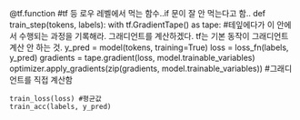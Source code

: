 @tf.function 
#tf 등 로우 레벨에서 먹는 함수..if 문이 잘 안 먹는다고 함..
def train_step(tokens, labels):
    with tf.GradientTape() as tape: #테잎에다가 이 안에서 수행되는 과정을 기록해라. 그래디언트를 계산하겠다. tf는 기본 동작이 그래디언트 계산 안 하는 것. 
        y_pred = model(tokens, training=True)
        loss = loss_fn(labels, y_pred)
    gradients = tape.gradient(loss, model.trainable_variables)
    optimizer.apply_gradients(zip(gradients, model.trainable_variables)) #그래디언트를 직접 계산함

    train_loss(loss) #평균값
    train_acc(labels, y_pred)

